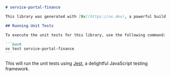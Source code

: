 ````markdown
# service-portal-finance

This library was generated with [Nx](https://nx.dev), a powerful build system for JavaScript and TypeScript applications.

## Running Unit Tests

To execute the unit tests for this library, use the following command:

```bash
nx test service-portal-finance
```
````

This will run the unit tests using [Jest](https://jestjs.io), a delightful JavaScript testing framework.

```

```

